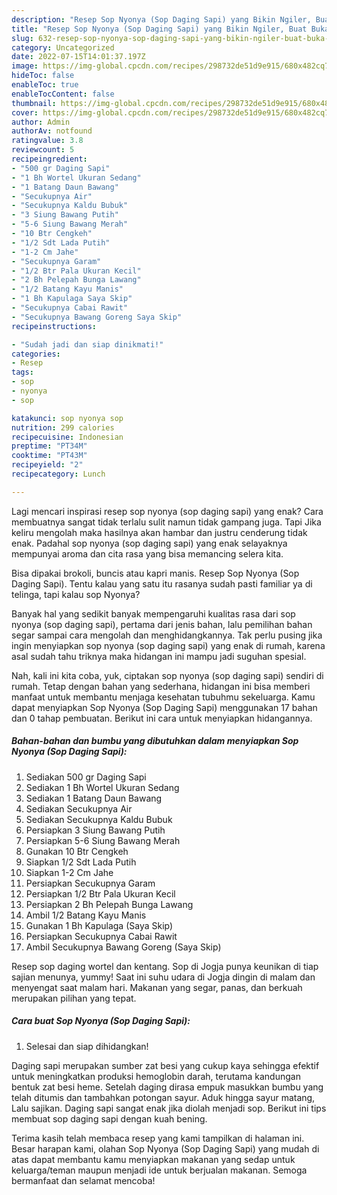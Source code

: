 ```yaml
---
description: "Resep Sop Nyonya (Sop Daging Sapi) yang Bikin Ngiler, Buat Buka Puasa Menggugah Selera"
title: "Resep Sop Nyonya (Sop Daging Sapi) yang Bikin Ngiler, Buat Buka Puasa Menggugah Selera"
slug: 632-resep-sop-nyonya-sop-daging-sapi-yang-bikin-ngiler-buat-buka-puasa-menggugah-selera
category: Uncategorized
date: 2022-07-15T14:01:37.197Z
image: https://img-global.cpcdn.com/recipes/298732de51d9e915/680x482cq70/sop-nyonya-sop-daging-sapi-foto-resep-utama.jpg
hideToc: false
enableToc: true
enableTocContent: false
thumbnail: https://img-global.cpcdn.com/recipes/298732de51d9e915/680x482cq70/sop-nyonya-sop-daging-sapi-foto-resep-utama.jpg
cover: https://img-global.cpcdn.com/recipes/298732de51d9e915/680x482cq70/sop-nyonya-sop-daging-sapi-foto-resep-utama.jpg
author: Admin
authorAv: notfound
ratingvalue: 3.8
reviewcount: 5
recipeingredient:
- "500 gr Daging Sapi"
- "1 Bh Wortel Ukuran Sedang"
- "1 Batang Daun Bawang"
- "Secukupnya Air"
- "Secukupnya Kaldu Bubuk"
- "3 Siung Bawang Putih"
- "5-6 Siung Bawang Merah"
- "10 Btr Cengkeh"
- "1/2 Sdt Lada Putih"
- "1-2 Cm Jahe"
- "Secukupnya Garam"
- "1/2 Btr Pala Ukuran Kecil"
- "2 Bh Pelepah Bunga Lawang"
- "1/2 Batang Kayu Manis"
- "1 Bh Kapulaga Saya Skip"
- "Secukupnya Cabai Rawit"
- "Secukupnya Bawang Goreng Saya Skip"
recipeinstructions:

- "Sudah jadi dan siap dinikmati!"
categories:
- Resep
tags:
- sop
- nyonya
- sop

katakunci: sop nyonya sop 
nutrition: 299 calories
recipecuisine: Indonesian
preptime: "PT34M"
cooktime: "PT43M"
recipeyield: "2"
recipecategory: Lunch

---
```



Lagi mencari inspirasi resep sop nyonya (sop daging sapi) yang enak? Cara membuatnya sangat tidak terlalu sulit namun tidak gampang juga. Tapi Jika keliru mengolah maka hasilnya akan hambar dan justru cenderung tidak enak. Padahal sop nyonya (sop daging sapi) yang enak selayaknya mempunyai aroma dan cita rasa yang bisa memancing selera kita.


Bisa dipakai brokoli, buncis atau kapri manis. Resep Sop Nyonya (Sop Daging Sapi). Tentu kalau yang satu itu rasanya sudah pasti familiar ya di telinga, tapi kalau sop Nyonya?

Banyak hal yang sedikit banyak mempengaruhi kualitas rasa dari sop nyonya (sop daging sapi), pertama dari jenis bahan, lalu pemilihan bahan segar sampai cara mengolah dan menghidangkannya. Tak perlu pusing jika ingin menyiapkan sop nyonya (sop daging sapi) yang enak di rumah, karena asal sudah tahu triknya maka hidangan ini mampu jadi suguhan spesial.


Nah, kali ini kita coba, yuk, ciptakan sop nyonya (sop daging sapi) sendiri di rumah. Tetap dengan bahan yang sederhana, hidangan ini bisa memberi manfaat untuk membantu menjaga kesehatan tubuhmu sekeluarga. Kamu dapat menyiapkan Sop Nyonya (Sop Daging Sapi) menggunakan 17 bahan dan 0 tahap pembuatan. Berikut ini cara untuk menyiapkan hidangannya.

<!--inarticleads1-->

##### Bahan-bahan dan bumbu yang dibutuhkan dalam menyiapkan Sop Nyonya (Sop Daging Sapi):

1. Sediakan 500 gr Daging Sapi
1. Sediakan 1 Bh Wortel Ukuran Sedang
1. Sediakan 1 Batang Daun Bawang
1. Sediakan Secukupnya Air
1. Sediakan Secukupnya Kaldu Bubuk
1. Persiapkan 3 Siung Bawang Putih
1. Persiapkan 5-6 Siung Bawang Merah
1. Gunakan 10 Btr Cengkeh
1. Siapkan 1/2 Sdt Lada Putih
1. Siapkan 1-2 Cm Jahe
1. Persiapkan Secukupnya Garam
1. Persiapkan 1/2 Btr Pala Ukuran Kecil
1. Persiapkan 2 Bh Pelepah Bunga Lawang
1. Ambil 1/2 Batang Kayu Manis
1. Gunakan 1 Bh Kapulaga (Saya Skip)
1. Persiapkan Secukupnya Cabai Rawit
1. Ambil Secukupnya Bawang Goreng (Saya Skip)


Resep sop daging wortel dan kentang. Sop di Jogja punya keunikan di tiap sajian menunya, yummy! Saat ini suhu udara di Jogja dingin di malam dan menyengat saat malam hari. Makanan yang segar, panas, dan berkuah merupakan pilihan yang tepat. 

<!--inarticleads2-->

##### Cara buat Sop Nyonya (Sop Daging Sapi):


1. Selesai dan siap dihidangkan!

Daging sapi merupakan sumber zat besi yang cukup kaya sehingga efektif untuk meningkatkan produksi hemoglobin darah, terutama kandungan bentuk zat besi heme. Setelah daging dirasa empuk masukkan bumbu yang telah ditumis dan tambahkan potongan sayur. Aduk hingga sayur matang, Lalu sajikan. Daging sapi sangat enak jika diolah menjadi sop. Berikut ini tips membuat sop daging sapi dengan kuah bening. 

Terima kasih telah membaca resep yang kami tampilkan di halaman ini. Besar harapan kami, olahan Sop Nyonya (Sop Daging Sapi) yang mudah di atas dapat membantu kamu menyiapkan makanan yang sedap untuk keluarga/teman maupun menjadi ide untuk berjualan makanan. Semoga bermanfaat dan selamat mencoba!
